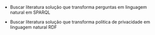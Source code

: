 - Buscar literatura solução que transforma perguntas em linguagem natural em SPARQL
* Buscar literatura solução que transforma politica de privacidade em linguagem natural RDF